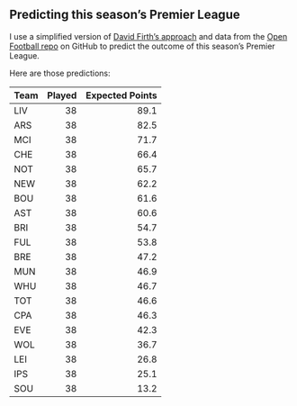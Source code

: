 
<!-- README.md is generated from README.Rmd. Please edit that file -->

## Predicting this season’s Premier League

I use a simplified version of [David Firth’s
approach](https://github.com/DavidFirth/alt3code) and data from the
[Open Football repo](https://github.com/openfootball/football.json) on
GitHub to predict the outcome of this season’s Premier League.

Here are those predictions:

<table>
<thead>
<tr>
<th style="text-align:left;">
Team
</th>
<th style="text-align:right;">
Played
</th>
<th style="text-align:right;">
Expected Points
</th>
</tr>
</thead>
<tbody>
<tr>
<td style="text-align:left;">
LIV
</td>
<td style="text-align:right;">
38
</td>
<td style="text-align:right;">
89.1
</td>
</tr>
<tr>
<td style="text-align:left;">
ARS
</td>
<td style="text-align:right;">
38
</td>
<td style="text-align:right;">
82.5
</td>
</tr>
<tr>
<td style="text-align:left;">
MCI
</td>
<td style="text-align:right;">
38
</td>
<td style="text-align:right;">
71.7
</td>
</tr>
<tr>
<td style="text-align:left;">
CHE
</td>
<td style="text-align:right;">
38
</td>
<td style="text-align:right;">
66.4
</td>
</tr>
<tr>
<td style="text-align:left;">
NOT
</td>
<td style="text-align:right;">
38
</td>
<td style="text-align:right;">
65.7
</td>
</tr>
<tr>
<td style="text-align:left;">
NEW
</td>
<td style="text-align:right;">
38
</td>
<td style="text-align:right;">
62.2
</td>
</tr>
<tr>
<td style="text-align:left;">
BOU
</td>
<td style="text-align:right;">
38
</td>
<td style="text-align:right;">
61.6
</td>
</tr>
<tr>
<td style="text-align:left;">
AST
</td>
<td style="text-align:right;">
38
</td>
<td style="text-align:right;">
60.6
</td>
</tr>
<tr>
<td style="text-align:left;">
BRI
</td>
<td style="text-align:right;">
38
</td>
<td style="text-align:right;">
54.7
</td>
</tr>
<tr>
<td style="text-align:left;">
FUL
</td>
<td style="text-align:right;">
38
</td>
<td style="text-align:right;">
53.8
</td>
</tr>
<tr>
<td style="text-align:left;">
BRE
</td>
<td style="text-align:right;">
38
</td>
<td style="text-align:right;">
47.2
</td>
</tr>
<tr>
<td style="text-align:left;">
MUN
</td>
<td style="text-align:right;">
38
</td>
<td style="text-align:right;">
46.9
</td>
</tr>
<tr>
<td style="text-align:left;">
WHU
</td>
<td style="text-align:right;">
38
</td>
<td style="text-align:right;">
46.7
</td>
</tr>
<tr>
<td style="text-align:left;">
TOT
</td>
<td style="text-align:right;">
38
</td>
<td style="text-align:right;">
46.6
</td>
</tr>
<tr>
<td style="text-align:left;">
CPA
</td>
<td style="text-align:right;">
38
</td>
<td style="text-align:right;">
46.3
</td>
</tr>
<tr>
<td style="text-align:left;">
EVE
</td>
<td style="text-align:right;">
38
</td>
<td style="text-align:right;">
42.3
</td>
</tr>
<tr>
<td style="text-align:left;">
WOL
</td>
<td style="text-align:right;">
38
</td>
<td style="text-align:right;">
36.7
</td>
</tr>
<tr>
<td style="text-align:left;">
LEI
</td>
<td style="text-align:right;">
38
</td>
<td style="text-align:right;">
26.8
</td>
</tr>
<tr>
<td style="text-align:left;">
IPS
</td>
<td style="text-align:right;">
38
</td>
<td style="text-align:right;">
25.1
</td>
</tr>
<tr>
<td style="text-align:left;">
SOU
</td>
<td style="text-align:right;">
38
</td>
<td style="text-align:right;">
13.2
</td>
</tr>
</tbody>
</table>
